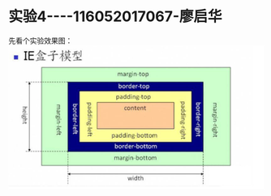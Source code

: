 # 实验4----116052017067-廖启华

先看个实验效果图：
![Image](https://raw.githubusercontent.com/Gladysid/Images-blog/master/IE-box-pic.png)
